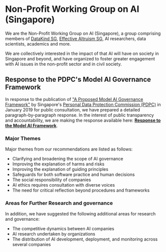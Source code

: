 # Non-Profit Working Group on AI (Singapore)

We are the Non-Profit Working Group on AI (Singapore), a group comprising members of [DataKind SG](https://www.datakind.org/chapters/datakind-sg), [Effective Altruism SG](http://effectivealtruism.sg), AI researchers, data scientists, academics and more.

We are collectively interested in the impact of that AI will have on society in Singapore and beyond, and have organized to foster greater engagement with AI issues in the non-profit sector and in civil society.

## Response to the PDPC's Model AI Governance Framework

In response to the publication of ["A Proposed Model AI Governance Framework"](https://www.pdpc.gov.sg/-/media/Files/PDPC/PDF-Files/Resource-for-Organisation/AI/A-Proposed-Model-AI-Governance-Framework-January-2019.pdf) by Singapore's [Personal Data Protection Commission (PDPC)](https://www.pdpc.gov.sg) in January 2019 for public consultation, we have prepared a detailed paragraph-by-paragraph response. In the interest of public transparency and accountability, we are making the response available here: [**Response to the Model AI Framework**](npwg_response_to_model_ai_framework.pdf).

### Major Themes

Major themes from our recommendations are listed as follows:

- Clarifying and broadening the scope of AI governance
- Improving the explanation of harms and risks
- Improving the explanation of guiding principles
- Safeguards for both software practice and human decisions
- The social responsibility of companies
- AI ethics requires consultation with diverse voices
- The need for critical reflection beyond procedures and frameworks

### Areas for Further Research and governance

In addition, we have suggested the following additional areas for research and governance:

- The competitive dynamics between AI companies
- AI research undertaken by organizations
- The distribution of AI development, deployment, and monitoring across several companies
